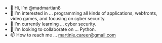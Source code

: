 - 👋 Hi, I’m @madmartian8
- 👀 I’m interested in ... programming all kinds of applications, webfronts, video games, and focusing on cyber security.
- 🌱 I’m currently learning ... cyber security.
- 💞️ I’m looking to collaborate on ... Python.
- 📫 How to reach me ... martinle.career@gmail.com

<!---
madmartian8/madmartian8 is a ✨ special ✨ repository because its `README.md` (this file) appears on your GitHub profile.
You can click the Preview link to take a look at your changes.
--->

